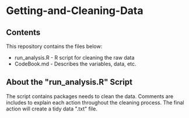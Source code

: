 # Getting-and-Cleaning-Data

## Contents 
This repository contains the files below:
* run_analysis.R - R script for cleaning the raw data
* CodeBook.md - Describes the variables, data, etc.

## About the "run_analysis.R" Script
The script contains packages needs to clean the data. Comments are includes to explain each action throughout the cleaning process.  The final action will create a tidy data ".txt" file.
